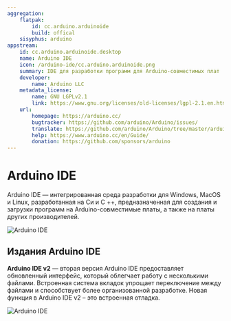 ```yaml
---
aggregation:
    flatpak: 
        id: cc.arduino.arduinoide
        build: offical
    sisyphus: arduino
appstream:
    id: cc.arduino.arduinoide.desktop
    name: Arduino IDE
    icon: /arduino-ide/cc.arduino.arduinoide.png
    summary: IDE для разработки программ для Arduino-совместимых плат
    developer: 
        name: Arduino LLC
    metadata_license: 
        name: GNU LGPLv2.1
        link: https://www.gnu.org/licenses/old-licenses/lgpl-2.1.en.html
    url: 
        homepage: https://arduino.cc/
        bugtracker: https://github.com/arduino/Arduino/issues/
        translate: https://github.com/arduino/Arduino/tree/master/arduino-core/src/processing/app/i18n/
        help: https://www.arduino.cc/en/Guide/
        donation: https://github.com/sponsors/arduino
---
```


# Arduino IDE

Arduino IDE — интегрированная среда разработки для Windows, MacOS и Linux, разработанная на Си и C ++, предназначенная для создания и загрузки программ на Arduino-совместимые платы, а также на платы других производителей.

![Arduino IDE](/arduino-ide/arduino-ide-1.png)



<!--@include: @apps/_parts/install/content-repo.md-->
<!--@include: @apps/_parts/install/content-flatpak.md-->


## Издания Arduino IDE

**Arduino IDE v2** — вторая версия Arduino IDE предоставляет обновленный интерфейс, который облегчает работу с несколькими файлами. Встроенная система вкладок упрощает переключение между файлами и способствует более организованной разработке. Новая функция в Arduino IDE v2 – это встроенная отладка.

![Arduino IDE](/arduino-ide/arduino-ide-2.png)
